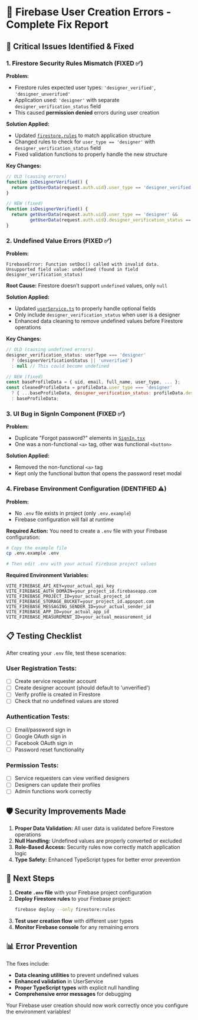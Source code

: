 # 🔧 Firebase User Creation Errors - Complete Fix Report

## 🚨 **Critical Issues Identified & Fixed**

### **1. Firestore Security Rules Mismatch (FIXED ✅)**

**Problem:**
- Firestore rules expected user types: `'designer_verified'`, `'designer_unverified'`
- Application used: `'designer'` with separate `designer_verification_status` field
- This caused **permission denied** errors during user creation

**Solution Applied:**
- Updated [`firestore.rules`](firestore.rules) to match application structure
- Changed rules to check for `user_type == 'designer'` with `designer_verification_status` field
- Fixed validation functions to properly handle the new structure

**Key Changes:**
```javascript
// OLD (causing errors)
function isDesignerVerified() {
  return getUserData(request.auth.uid).user_type == 'designer_verified';
}

// NEW (fixed)
function isDesignerVerified() {
  return getUserData(request.auth.uid).user_type == 'designer' &&
         getUserData(request.auth.uid).designer_verification_status == 'verified';
}
```

### **2. Undefined Value Errors (FIXED ✅)**

**Problem:**
```
FirebaseError: Function setDoc() called with invalid data. 
Unsupported field value: undefined (found in field designer_verification_status)
```

**Root Cause:** Firestore doesn't support `undefined` values, only `null`

**Solution Applied:**
- Updated [`userService.ts`](src/services/userService.ts) to properly handle optional fields
- Only include `designer_verification_status` when user is a designer
- Enhanced data cleaning to remove undefined values before Firestore operations

**Key Changes:**
```javascript
// OLD (causing undefined errors)
designer_verification_status: userType === 'designer' 
  ? (designerVerificationStatus || 'unverified') 
  : null // This could become undefined

// NEW (fixed)
const baseProfileData = { uid, email, full_name, user_type, ... };
const cleanedProfileData = profileData.user_type === 'designer' 
  ? { ...baseProfileData, designer_verification_status: profileData.designer_verification_status || 'unverified' }
  : baseProfileData;
```

### **3. UI Bug in SignIn Component (FIXED ✅)**

**Problem:**
- Duplicate "Forgot password?" elements in [`SignIn.tsx`](src/components/SignIn.tsx)
- One was a non-functional `<a>` tag, other was functional `<button>`

**Solution Applied:**
- Removed the non-functional `<a>` tag
- Kept only the functional button that opens the password reset modal

### **4. Firebase Environment Configuration (IDENTIFIED ⚠️)**

**Problem:**
- No `.env` file exists in project (only `.env.example`)
- Firebase configuration will fail at runtime

**Required Action:**
You need to create a `.env` file with your Firebase configuration:

```bash
# Copy the example file
cp .env.example .env

# Then edit .env with your actual Firebase project values
```

**Required Environment Variables:**
```env
VITE_FIREBASE_API_KEY=your_actual_api_key
VITE_FIREBASE_AUTH_DOMAIN=your_project_id.firebaseapp.com
VITE_FIREBASE_PROJECT_ID=your_actual_project_id
VITE_FIREBASE_STORAGE_BUCKET=your_project_id.appspot.com
VITE_FIREBASE_MESSAGING_SENDER_ID=your_actual_sender_id
VITE_FIREBASE_APP_ID=your_actual_app_id
VITE_FIREBASE_MEASUREMENT_ID=your_actual_measurement_id
```

## 📋 **Testing Checklist**

After creating your `.env` file, test these scenarios:

### **User Registration Tests:**
- [ ] Create service requester account
- [ ] Create designer account (should default to 'unverified')
- [ ] Verify profile is created in Firestore
- [ ] Check that no undefined values are stored

### **Authentication Tests:**
- [ ] Email/password sign in
- [ ] Google OAuth sign in
- [ ] Facebook OAuth sign in
- [ ] Password reset functionality

### **Permission Tests:**
- [ ] Service requesters can view verified designers
- [ ] Designers can update their profiles
- [ ] Admin functions work correctly

## 🛡️ **Security Improvements Made**

1. **Proper Data Validation:** All user data is validated before Firestore operations
2. **Null Handling:** Undefined values are properly converted or excluded
3. **Role-Based Access:** Security rules now correctly match application logic
4. **Type Safety:** Enhanced TypeScript types for better error prevention

## 🚀 **Next Steps**

1. **Create `.env` file** with your Firebase project configuration
2. **Deploy Firestore rules** to your Firebase project:
   ```bash
   firebase deploy --only firestore:rules
   ```
3. **Test user creation flow** with different user types
4. **Monitor Firebase console** for any remaining errors

## 📊 **Error Prevention**

The fixes include:
- **Data cleaning utilities** to prevent undefined values
- **Enhanced validation** in UserService
- **Proper TypeScript types** with explicit null handling
- **Comprehensive error messages** for debugging

Your Firebase user creation should now work correctly once you configure the environment variables!